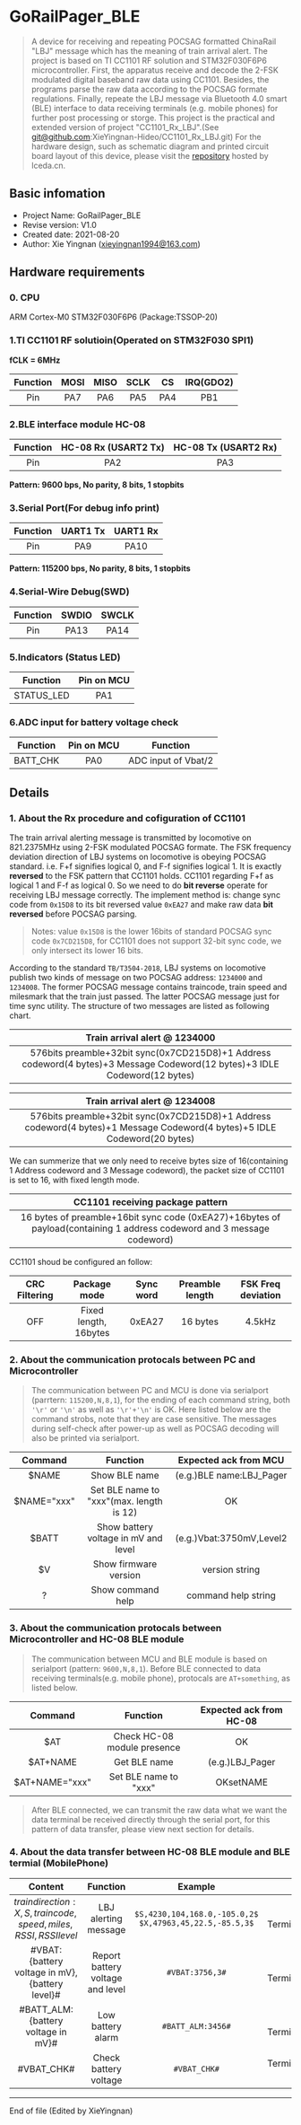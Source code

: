 # GoRailPager_BLE
> A device for receiving and repeating POCSAG formatted ChinaRail "LBJ" message which has the meaning of train arrival alert. The project is based on TI CC1101 RF solution and STM32F030F6P6 microcontroller. First, the apparatus receive and decode the 2-FSK modulated digital baseband raw data using CC1101. Besides, the programs parse the raw data according to the POCSAG formate regulations. Finally, repeate the LBJ message via Bluetooth 4.0 smart (BLE) interface to data receiving terminals (e.g. mobile phones) for further post processing or storge. This project is the practical and extended version of project "CC1101_Rx_LBJ".(See git@github.com:XieYingnan-Hideo/CC1101_Rx_LBJ.git) For the hardware design, such as schematic diagram and printed circuit board layout of this device, please visit the [repository](https://lceda.cn/Xie-Yingnan/gorailpager_ble) hosted by lceda.cn.

## Basic infomation
- Project Name: GoRailPager_BLE
- Revise version: V1.0
- Created date: 2021-08-20
- Author: Xie Yingnan (xieyingnan1994@163.com)

## Hardware requirements
### 0. CPU
ARM Cortex-M0 STM32F030F6P6 (Package:TSSOP-20)
### 1.TI CC1101 RF solutioin(Operated on STM32F030 SPI1)
**fCLK = 6MHz**

| Function | MOSI   | MISO    |SCLK    | CS         | IRQ(GDO2) |
| :------: | :----: | :-----: | :----: | :--------: | :--------:|
| Pin      |  PA7   | PA6   | PA5   | PA4       | PB1       |

### 2.BLE interface module HC-08

|  Function | HC-08 Rx (USART2 Tx) | HC-08 Tx (USART2 Rx) |
| :-------: | :-----:| :--------: |
| Pin       | PA2    | PA3       |

**Pattern: 9600 bps, No parity, 8 bits, 1 stopbits**

### 3.Serial Port(For debug info print)
|  Function |UART1 Tx |  UART1 Rx  |
| :-------: | :-----: | :--------: |
| Pin       | PA9     | PA10       |

**Pattern: 115200 bps, No parity, 8 bits, 1 stopbits**

### 4.Serial-Wire Debug(SWD)
|  Function |  SWDIO  | SWCLK |
| :-------: | :-----: | :--------: |
| Pin       | PA13    | PA14      |

### 5.Indicators (Status LED)

|  Function | Pin on MCU  |
| :------------: | :------------: |
| STATUS_LED | PA1  |

### 6.ADC input for battery voltage check

|  Function | Pin on MCU  | Function |
| :------------: | :------------: | :------------: |
| BATT_CHK | PA0  | ADC input of Vbat/2 |

## Details
### 1. About the Rx procedure and cofiguration of CC1101
The train arrival alerting message is transmitted by locomotive on 821.2375MHz using 2-FSK modulated POCSAG formate. The FSK frequency deviation direction of LBJ systems on locomotive is obeying POCSAG standard. i.e. F+f signifies logical 0, and F-f signifies logical 1. It is exactly **reversed** to the FSK pattern that CC1101 holds. CC1101 regarding F+f as logical 1 and F-f as logical 0. So we need to do **bit reverse** operate for receiving LBJ message correctly. The implement method is: change sync code from `0x15D8` to its bit reversed value `0xEA27` and make raw data **bit reversed** before POCSAG parsing.
> Notes: value `0x15D8` is the lower 16bits of standard POCSAG sync code 
> `0x7CD215D8`, for CC1101 does not support 32-bit sync code, we only intersect its lower 16 bits.

According to the standard `TB/T3504-2018`, LBJ systems on locomotive publish two kinds of message on two POCSAG address: `1234000` and `1234008`. The former POCSAG message contains traincode, train speed and milesmark that the train just passed. The latter POCSAG message just for time sync utility. The structure of two messages are listed as following chart.

| Train arrival alert @ 1234000  |
| :------------: |
| 576bits preamble+32bit sync(0x7CD215D8)+1 Address codeword(4 bytes)+3 Message Codeword(12 bytes)+3 IDLE Codeword(12 bytes) |

| Train arrival alert @ 1234008  |
| :------------: |
| 576bits preamble+32bit sync(0x7CD215D8)+1 Address codeword(4 bytes)+1 Message Codeword(4 bytes)+5 IDLE Codeword(20 bytes) |

We can summerize that we only need to receive bytes size of 16(containing 1 Address codeword and 3 Message codeword), the packet size of CC1101 is set to 16, with fixed length mode.

| CC1101 receiving package pattern  |
| :------------: |
| 16 bytes of preamble+16bit sync code (0xEA27)+16bytes of payload(containing 1 address codeword and 3 message codeword) |

CC1101 shoud be configured an follow:

|  CRC Filtering | Package mode  |  Sync word |  Preamble length |  FSK Freq deviation |
| :------------: | :------------: | :------------: | :------------: | :------------: |
|  OFF |  Fixed length, 16bytes |  0xEA27 | 16 bytes  |  4.5kHz |
### 2. About the communication protocals between PC and Microcontroller
>The communication between PC and MCU is done via serialport (parrtern: `115200,N,8,1`), for the ending of each command string, both `'\r'` or `'\n'` as well as `'\r'+'\n'` is OK. Here listed below are the command strobs, note that they are case sensitive. The messages during self-check after power-up as well as POCSAG decoding will also be printed via serialport.

|  Command | Function  | Expected ack from MCU|
| :------------: | :------------: | :------------: |
| $NAME | Show BLE name  | (e.g.)BLE name:LBJ_Pager|
| $NAME="xxx" | Set BLE name to "xxx"(max. length is 12)  |OK|
| $BATT | Show battery voltage in mV and level  |(e.g.)Vbat:3750mV,Level2|
| $V | Show firmware version  |version string|
| ? | Show command help  |command help string|

### 3. About the communication protocals between Microcontroller and HC-08 BLE module
>The communication between MCU and BLE module is based on serialport (pattern: `9600,N,8,1`). Before BLE connected to data receiving terminals(e.g. mobile phone), protocals are `AT+something`, as listed below.

|  Command | Function  | Expected ack from HC-08|
| :------------: | :------------: | :------------: |
| $AT | Check HC-08 module presence  | OK|
| $AT+NAME | Get BLE name  | (e.g.)LBJ_Pager|
| $AT+NAME="xxx" | Set BLE name to "xxx"  | OKsetNAME|

>After BLE connected, we can transmit the raw data what we want the data terminal be received directly through the serial port, for this pattern of data transfer, please view next section for details.

### 4. About the data transfer between HC-08 BLE module and BLE termial (MobilePhone)

|  Content | Function  | Example |  Direction |
| :------------: | :------------: | :------------: | :------------: |
| ${train direction:X,S},{train code},{speed},{miles},{RSSI},{RSSI level}$ |LBJ alerting message   | `$S,4230,104,168.0,-105.0,2$ $X,47963,45,22.5,-85.5,3$`|HC08 -> Terminal(MobilePhone)|
| #VBAT:{battery voltage in mV},{battery level}# | Report battery voltage and level  | `#VBAT:3756,3#`|HC08 -> Terminal(MobilePhone)|
| #BATT_ALM:{battery voltage in mV}# | Low battery alarm  | `#BATT_ALM:3456#`|HC08 -> Terminal(MobilePhone)|
| #VBAT_CHK# | Check battery voltage  | `#VBAT_CHK#`|Terminal(MobilePhone) -> HC08|


------------

End of file (Edited by XieYingnan)



